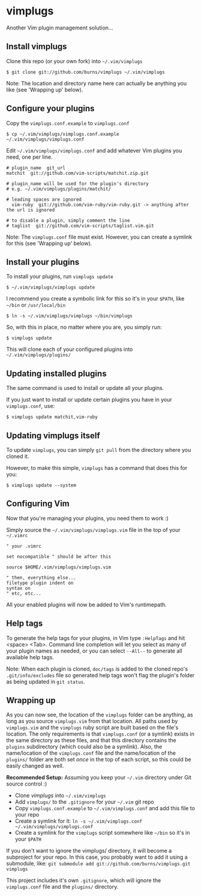 vimplugs
========

Another Vim plugin management solution...


Install vimplugs
----------------

Clone this repo (or your own fork) into `~/.vim/vimplugs`

```
$ git clone git://github.com/burns/vimplugs ~/.vim/vimplugs
```

Note: The location and directory name here can actually be anything you like (see 'Wrapping up' below).


Configure your plugins
----------------------

Copy the `vimplugs.conf.example` to `vimplugs.conf`

```
$ cp ~/.vim/vimplugs/vimplugs.conf.example ~/.vim/vimplugs/vimplugs.conf
```

Edit `~/.vim/vimplugs/vimplugs.conf` and add whatever Vim plugins you need, one per line.

```
# plugin_name  git_url
matchit  git://github.com/vim-scripts/matchit.zip.git

# plugin_name will be used for the plugin's directory
# e.g. ~/.vim/vimplugs/plugins/matchit/

# leading spaces are ignored
  vim-ruby  git://github.com/vim-ruby/vim-ruby.git -> anything after the url is ignored

# to disable a plugin, simply comment the line
# taglist  git://github.com/vim-scripts/taglist.vim.git
```

Note: The `vimplugs.conf` file must exist. However, you can create a symlink for this (see 'Wrapping up' below).


Install your plugins
--------------------

To install your plugins, run `vimplugs update`

```
$ ~/.vim/vimplugs/vimplugs update
```

I recommend you create a symbolic link for this so it's in your `$PATH`, like `~/bin` or `/usr/local/bin`

```
$ ln -s ~/.vim/vimplugs/vimplugs ~/bin/vimplugs
```

So, with this in place, no matter where you are, you simply run:

```
$ vimplugs update
```

This will clone each of your configured plugins into `~/.vim/vimplugs/plugins/`


Updating installed plugins
--------------------------

The same command is used to install or update all your plugins.

If you just want to install or update certain plugins you have in your `vimplugs.conf`, use:

```
$ vimplugs update matchit,vim-ruby
```


Updating vimplugs itself
------------------------

To update `vimplugs`, you can simply `git pull` from the directory where you cloned it.

However, to make this simple, `vimplugs` has a command that does this for you:

```
$ vimplugs update --system
```


Configuring Vim
---------------

Now that you're managing your plugins, you need them to work :)

Simply source the `~/.vim/vimplugs/vimplugs.vim` file in the top of your `~/.vimrc`

```vim
" your .vimrc

set nocompatible " should be after this

source $HOME/.vim/vimplugs/vimplugs.vim

" then, everything else...
filetype plugin indent on
syntax on
" etc, etc...
```

All your enabled plugins will now be added to Vim's runtimepath.


Help tags
---------

To generate the help tags for your plugins, in Vim type `:HelpTags` and hit &lt;space&gt; &lt;Tab&gt;.
Command line completion will let you select as many of your plugin names as needed, or you can select `--All--`
to generate all available help tags.

Note: When each plugin is cloned, `doc/tags` is added to the cloned repo's `.git/info/excludes` file so generated help
tags won't flag the plugin's folder as being updated in `git status`.


Wrapping up
-----------

As you can now see, the location of the `vimplugs` folder can be anything, as long as you source `vimplugs.vim` from
that location. All paths used by `vimplugs.vim` and the `vimplugs` ruby script are built based on the file's location.
The only requirements is that `vimplugs.conf` (or a symlink) exists in the same directory as these files, and that this
directory contains the `plugins` subdirectory (which could also be a symlink). Also, the name/location of the
`vimplugs.conf` file and the name/location of the `plugins/` folder are both set _once_ in the top of each script, so
this could be easily changed as well.

**Recommended Setup:**
  Assuming you keep your `~/.vim` directory under Git source control :)

  - Clone _vimplugs_ into `~/.vim/vimplugs`
  - Add `vimplugs/` to the `.gitignore` for your `~/.vim` git repo
  - Copy `vimplugs.conf.example` to `~/.vim/vimplugs.conf` and add this file to your repo
  - Create a symlink for it: `ln -s ~/.vim/vimplugs.conf ~/.vim/vimplugs/vimplugs.conf`
  - Create a symlink for the `vimplugs` script somewhere like `~/bin` so it's in your `$PATH`

  If you don't want to ignore the vimplugs/ directory, it will become a subproject for your repo. In this case, you
  probably want to add it using a submodule, like: `git submodule add git://github.com/burns/vimplugs.git vimplugs`

  This project includes it's own `.gitignore`, which will ignore the `vimplugs.conf` file and the `plugins/` directory.
